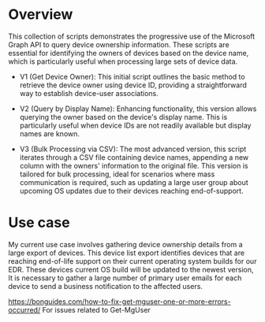 # Overview

This collection of scripts demonstrates the progressive use of the Microsoft Graph API to query device ownership information. These scripts are essential for identifying the owners of devices based on the device name, which is particularly useful when processing large sets of device data.


- V1 (Get Device Owner): This initial script outlines the basic method to retrieve the device owner using device ID, providing a straightforward way to establish device-user associations.

- V2 (Query by Display Name): Enhancing functionality, this version allows querying the owner based on the device's display name. This is particularly useful when device IDs are not readily available but display names are known.

- V3 (Bulk Processing via CSV): The most advanced version, this script iterates through a CSV file containing device names, appending a new column with the owners' information to the original file. This version is tailored for bulk processing, ideal for scenarios where mass communication is required, such as updating a large user group about upcoming OS updates due to their devices reaching end-of-support.


# Use case
My current use case involves gathering device ownership details from a large export of devices. This device list export identifies devices that are reaching end-of-life support on their current operating system builds for our EDR. These devices current OS build will be updated to the newest version, It is necessary to gather a large number of primary user emails for each device to send a business notification to the affected users. 

https://bonguides.com/how-to-fix-get-mguser-one-or-more-errors-occurred/
For issues related to Get-MgUser